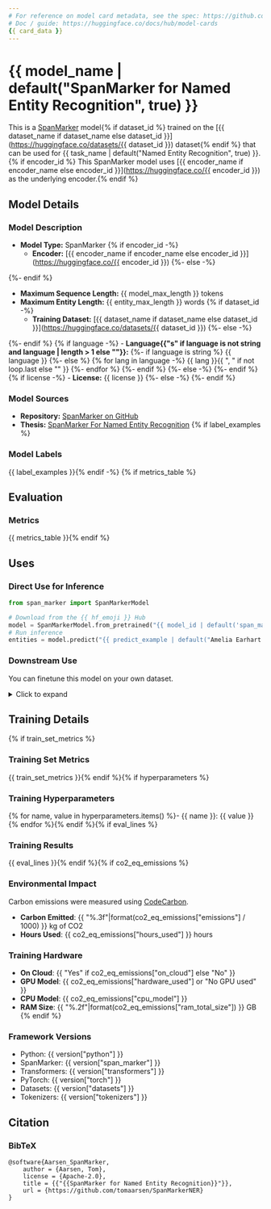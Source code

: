 ```yaml
---
# For reference on model card metadata, see the spec: https://github.com/huggingface/hub-docs/blob/main/modelcard.md?plain=1
# Doc / guide: https://huggingface.co/docs/hub/model-cards
{{ card_data }}
---
```


# {{ model_name | default("SpanMarker for Named Entity Recognition", true) }}

This is a [SpanMarker](https://github.com/tomaarsen/SpanMarkerNER) model{% if dataset_id %} trained on the [{{ dataset_name if dataset_name else dataset_id }}](https://huggingface.co/datasets/{{ dataset_id }}) dataset{% endif %} that can be used for {{ task_name | default("Named Entity Recognition", true) }}.{% if encoder_id %} This SpanMarker model uses [{{ encoder_name if encoder_name else encoder_id }}](https://huggingface.co/{{ encoder_id }}) as the underlying encoder.{% endif %}

## Model Details

### Model Description
- **Model Type:** SpanMarker
{% if encoder_id -%}
    - **Encoder:** [{{ encoder_name if encoder_name else encoder_id }}](https://huggingface.co/{{ encoder_id }})
{%- else -%}
    <!-- - **Encoder:** [Unknown](https://huggingface.co/unknown) -->
{%- endif %}
- **Maximum Sequence Length:** {{ model_max_length }} tokens
- **Maximum Entity Length:** {{ entity_max_length }} words
{% if dataset_id -%}
    - **Training Dataset:** [{{ dataset_name if dataset_name else dataset_id }}](https://huggingface.co/datasets/{{ dataset_id }})
{%- else -%}
    <!-- - **Training Dataset:** [Unknown](https://huggingface.co/datasets/unknown) -->
{%- endif %}
{% if language -%}
    - **Language{{"s" if language is not string and language | length > 1 else ""}}:**
    {%- if language is string %} {{ language }}
    {%- else %} {% for lang in language -%}
            {{ lang }}{{ ", " if not loop.last else "" }}
        {%- endfor %}
    {%- endif %}
{%- else -%}
    <!-- - **Language:** Unknown -->
{%- endif %}
{% if license -%}
    - **License:** {{ license }}
{%- else -%}
    <!-- - **License:** Unknown -->
{%- endif %}

### Model Sources

- **Repository:** [SpanMarker on GitHub](https://github.com/tomaarsen/SpanMarkerNER)
- **Thesis:** [SpanMarker For Named Entity Recognition](https://raw.githubusercontent.com/tomaarsen/SpanMarkerNER/main/thesis.pdf)
{% if label_examples %}
### Model Labels
{{ label_examples }}{% endif -%}
{% if metrics_table %}
## Evaluation

### Metrics
{{ metrics_table }}{% endif %}
## Uses

### Direct Use for Inference

```python
from span_marker import SpanMarkerModel

# Download from the {{ hf_emoji }} Hub
model = SpanMarkerModel.from_pretrained("{{ model_id | default('span_marker_model_id', true) }}")
# Run inference
entities = model.predict("{{ predict_example | default("Amelia Earhart flew her single engine Lockheed Vega 5B across the Atlantic to Paris.", true)}}")
```

### Downstream Use
You can finetune this model on your own dataset.

<details><summary>Click to expand</summary>

```python
from span_marker import SpanMarkerModel, Trainer

# Download from the {{ hf_emoji }} Hub
model = SpanMarkerModel.from_pretrained("{{ model_id | default('span_marker_model_id', true) }}")

# Specify a Dataset with "tokens" and "ner_tag" columns
dataset = load_dataset("conll2003") # For example CoNLL2003

# Initialize a Trainer using the pretrained model & dataset
trainer = Trainer(
    model=model,
    train_dataset=dataset["train"],
    eval_dataset=dataset["validation"],
)
trainer.train()
trainer.save_model("{{ model_id | default('span_marker_model_id', true) }}-finetuned")
```
</details>

<!--
### Out-of-Scope Use

*List how the model may foreseeably be misused and address what users ought not to do with the model.*
-->

<!--
## Bias, Risks and Limitations

*What are the known or foreseeable issues stemming from this model? You could also flag here known failure cases or weaknesses of the model.*
-->

<!--
### Recommendations

*What are recommendations with respect to the foreseeable issues? For example, filtering explicit content.*
-->

## Training Details
{% if train_set_metrics %}
### Training Set Metrics
{{ train_set_metrics }}{% endif %}{% if hyperparameters %}
### Training Hyperparameters
{% for name, value in hyperparameters.items() %}- {{ name }}: {{ value }}
{% endfor %}{% endif %}{% if eval_lines %}
### Training Results
{{ eval_lines }}{% endif %}{% if co2_eq_emissions %}
### Environmental Impact
Carbon emissions were measured using [CodeCarbon](https://github.com/mlco2/codecarbon).
- **Carbon Emitted**: {{ "%.3f"|format(co2_eq_emissions["emissions"] / 1000) }} kg of CO2
- **Hours Used**: {{ co2_eq_emissions["hours_used"] }} hours

### Training Hardware
- **On Cloud**: {{ "Yes" if co2_eq_emissions["on_cloud"] else "No" }}
- **GPU Model**: {{ co2_eq_emissions["hardware_used"] or "No GPU used" }}
- **CPU Model**: {{ co2_eq_emissions["cpu_model"] }}
- **RAM Size**: {{ "%.2f"|format(co2_eq_emissions["ram_total_size"]) }} GB
{% endif %}
### Framework Versions
- Python: {{ version["python"] }}
- SpanMarker: {{ version["span_marker"] }}
- Transformers: {{ version["transformers"] }}
- PyTorch: {{ version["torch"] }}
- Datasets: {{ version["datasets"] }}
- Tokenizers: {{ version["tokenizers"] }}

## Citation

### BibTeX
```
@software{Aarsen_SpanMarker,
    author = {Aarsen, Tom},
    license = {Apache-2.0},
    title = {{"{{SpanMarker for Named Entity Recognition}}"}},
    url = {https://github.com/tomaarsen/SpanMarkerNER}
}
```

<!--
## Glossary

*Clearly define terms in order to be accessible across audiences.*
-->

<!--
## Model Card Authors

*Lists the people who create the model card, providing recognition and accountability for the detailed work that goes into its construction.*
-->

<!--
## Model Card Contact

*Provides a way for people who have updates to the Model Card, suggestions, or questions, to contact the Model Card authors.*
-->